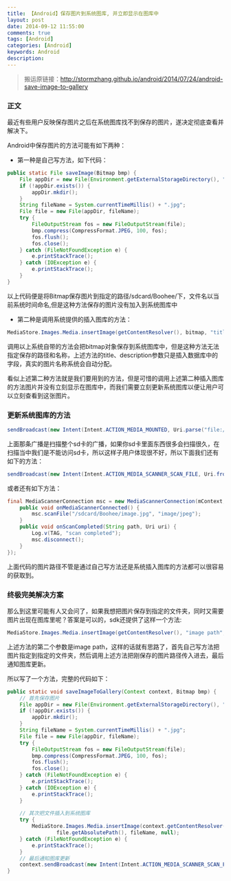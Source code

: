 ```yaml
---
title: 【Android】保存图片到系统图库, 并立即显示在图库中
layout: post
date: 2014-09-12 11:55:00
comments: true
tags: [Android]
categories: [Android]
keywords: Android
description: 
---
```



> 搬运原链接：http://stormzhang.github.io/android/2014/07/24/android-save-image-to-gallery


### **正文**

最近有些用户反映保存图片之后在系统图库找不到保存的图片，遂决定彻底查看并解决下。

Android中保存图片的方法可能有如下两种：

- 第一种是自己写方法，如下代码：

```java
public static File saveImage(Bitmap bmp) {
    File appDir = new File(Environment.getExternalStorageDirectory(), "Boohee");
    if (!appDir.exists()) {
        appDir.mkdir();
    }
    String fileName = System.currentTimeMillis() + ".jpg";
    File file = new File(appDir, fileName);
    try {
        FileOutputStream fos = new FileOutputStream(file);
        bmp.compress(CompressFormat.JPEG, 100, fos);
        fos.flush();
        fos.close();
    } catch (FileNotFoundException e) {
        e.printStackTrace();
    } catch (IOException e) {
        e.printStackTrace();
    }
}
```

<!--more-->

以上代码便是将Bitmap保存图片到指定的路径/sdcard/Boohee/下，文件名以当前系统时间命名,但是这种方法保存的图片没有加入到系统图库中



- 第二种是调用系统提供的插入图库的方法：

```java
MediaStore.Images.Media.insertImage(getContentResolver(), bitmap, "title", "description");
```
调用以上系统自带的方法会把bitmap对象保存到系统图库中，但是这种方法无法指定保存的路径和名称，上述方法的title、description参数只是插入数据库中的字段，真实的图片名称系统会自动分配。

看似上述第二种方法就是我们要用到的方法，但是可惜的调用上述第二种插入图库的方法图片并没有立刻显示在图库中，而我们需要立刻更新系统图库以便让用户可以立刻查看到这张图片。


### **更新系统图库的方法**

```java
sendBroadcast(new Intent(Intent.ACTION_MEDIA_MOUNTED, Uri.parse("file://"+ Environment.getExternalStorageDirectory())));
```

上面那条广播是扫描整个sd卡的广播，如果你sd卡里面东西很多会扫描很久，在扫描当中我们是不能访问sd卡，所以这样子用户体现很不好，所以下面我们还有如下的方法：

```java
sendBroadcast(new Intent(Intent.ACTION_MEDIA_SCANNER_SCAN_FILE, Uri.fromFile(new File("/sdcard/Boohee/image.jpg"))););
```

或者还有如下方法：

```java
final MediaScannerConnection msc = new MediaScannerConnection(mContext, new MediaScannerConnectionClient() {     
    public void onMediaScannerConnected() {     
        msc.scanFile("/sdcard/Boohee/image.jpg", "image/jpeg");     
    }     
    public void onScanCompleted(String path, Uri uri) {     
        Log.v(TAG, "scan completed");     
        msc.disconnect();     
    }     
});
```

上面代码的图片路径不管是通过自己写方法还是系统插入图库的方法都可以很容易的获取到。



### **终极完美解决方案**

那么到这里可能有人又会问了，如果我想把图片保存到指定的文件夹，同时又需要图片出现在图库里呢？答案是可以的，sdk还提供了这样一个方法:

```java
MediaStore.Images.Media.insertImage(getContentResolver(), "image path", "title", "description");
```

上述方法的第二个参数是image path，这样的话就有思路了，首先自己写方法把图片指定到指定的文件夹，然后调用上述方法把刚保存的图片路径传入进去，最后通知图库更新。

所以写了一个方法，完整的代码如下：

```java
public static void saveImageToGallery(Context context, Bitmap bmp) {
    // 首先保存图片
    File appDir = new File(Environment.getExternalStorageDirectory(), "Boohee");
    if (!appDir.exists()) {
        appDir.mkdir();
    }
    String fileName = System.currentTimeMillis() + ".jpg";
    File file = new File(appDir, fileName);
    try {
        FileOutputStream fos = new FileOutputStream(file);
        bmp.compress(CompressFormat.JPEG, 100, fos);
        fos.flush();
        fos.close();
    } catch (FileNotFoundException e) {
        e.printStackTrace();
    } catch (IOException e) {
        e.printStackTrace();
	}
    
    // 其次把文件插入到系统图库
    try {
        MediaStore.Images.Media.insertImage(context.getContentResolver(),
				file.getAbsolutePath(), fileName, null);
    } catch (FileNotFoundException e) {
        e.printStackTrace();
    }
    // 最后通知图库更新
    context.sendBroadcast(new Intent(Intent.ACTION_MEDIA_SCANNER_SCAN_FILE, Uri.parse("file://" + path)));
}
```




